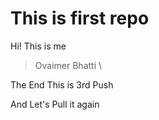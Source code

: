 # This is first repo

Hi! This is me

> Ovaimer Bhatti \

The End
This is 3rd Push

And Let's Pull it again
